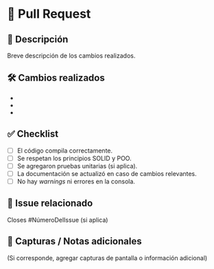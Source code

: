 # 🧪 Pull Request

## 📌 Descripción
Breve descripción de los cambios realizados.

## 🛠 Cambios realizados
- 
-
-

## ✅ Checklist
- [ ] El código compila correctamente.
- [ ] Se respetan los principios SOLID y POO.
- [ ] Se agregaron pruebas unitarias (si aplica).
- [ ] La documentación se actualizó en caso de cambios relevantes.
- [ ] No hay *warnings* ni errores en la consola.

## 🧩 Issue relacionado
Closes #NúmeroDelIssue (si aplica)

## 📸 Capturas / Notas adicionales
(Si corresponde, agregar capturas de pantalla o información adicional)
